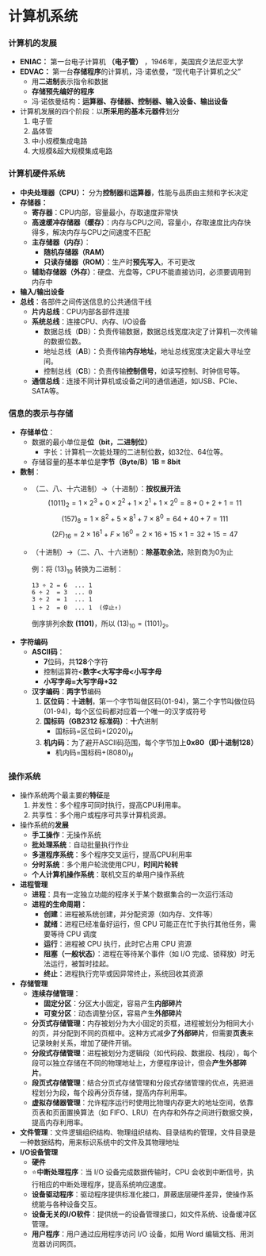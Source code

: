# 计算机系统
### 计算机的发展
- **ENIAC：** 第一台电子计算机 **（电子管）** ，1946年，美国宾夕法尼亚大学
- **EDVAC：** 第一台**存储程序**的计算机，冯·诺依曼，“现代电子计算机之父”
  - 用**二进制**表示指令和数据
  - **存储预先编好的程序**
  - 冯·诺依曼结构：**运算器、存储器、控制器、输入设备、输出设备**
- 计算机发展的四个阶段：以**所采用的基本元器件**划分
  1. 电子管
  2. 晶体管
  3. 中小规模集成电路
  4. 大规模&超大规模集成电路
### 计算机硬件系统
- **中央处理器（CPU）：** 分为**控制器**和**运算器**，性能与品质由主频和字长决定
- **存储器：**
  - **寄存器**：CPU内部，容量最小，存取速度非常快
  - **高速缓冲存储器（缓存）**：内存与CPU之间，容量小，存取速度比内存快得多，解决内存与CPU之间速度不匹配
  - **主存储器（内存）**：
    - **随机存储器（RAM）**
    - **只读存储器（ROM）**：生产时**预先写入**，不可更改
  - **辅助存储器（外存）**：硬盘、光盘等，CPU不能直接访问，必须要调用到内存中
- **输入/输出设备**
- **总线**：各部件之间传送信息的公共通信干线
  - **片内总线**：CPU内部各部件连接
  - **系统总线**：连接CPU、内存、I/O设备
    - 数据总线（**D**B）：负责传输数据，数据总线宽度决定了计算机一次传输的数据位数。
    - 地址总线（**A**B）：负责传输**内存地址**，地址总线宽度决定最大寻址空间。
    - 控制总线（**C**B）：负责传输**控制信号**，如读写控制、时钟信号等。
  - **通信总线**：连接不同计算机或设备之间的通信通道，如USB、PCIe、SATA等。
### 信息的表示与存储
- **存储单位**：
  - 数据的最小单位是**位（bit，二进制位）**
    - 字长：计算机一次能处理的二进制位数，如32位、64位等。
  - 存储容量的基本单位是**字节（Byte/B）1B = 8bit**
- **数制**：
  - （二、八、十六进制）→（十进制）：**按权展开法**
$$ (1011)_2 = 1 \times 2^3 + 0 \times 2^2 + 1 \times 2^1 + 1 \times 2^0 = 8 + 0 + 2 + 1 = 11 $$
$$ (157)_8 = 1 \times 8^2 + 5 \times 8^1 + 7 \times 8^0 = 64 + 40 + 7 = 111 $$
$$ (2F)_{16} = 2 \times 16^1 + F \times 16^0 = 2 \times 16 + 15 \times 1 = 32 + 15 = 47 $$
  - （十进制）→（二、八、十六进制）：**除基取余法**，除到商为0为止
    
    例：将 $(13)_{10}$ 转换为二进制：
    ```
    13 ÷ 2 = 6  ... 1
    6 ÷ 2  = 3  ... 0
    3 ÷ 2  = 1  ... 1
    1 ÷ 2  = 0  ... 1  (停止↑)
    ```
    倒序排列余数 **(1101)**，所以 $(13)_{10} = (1101)_2$。
- **字符编码**
  - **ASCII码**：
    - **7**位码，共**128**个字符
    - 控制运算符<**数字<大写字母<小写字母**
    - **小写字母=大写字母+32**
  - **汉字编码**：**两字节**编码
    1. **区位码**：**十进制**，第一个字节叫做区码(01-94)，第二个字节叫做位码(01-94)，每个区位码都对应着一个唯一的汉字或符号
    2. **国标码（GB2312 标准码）**：**十六**进制
        - 国标码=区位码+$(2020)_H$
    3. **机内码**：为了避开ASCII码范围，每个字节加上**0x80（即十进制128）**
        - 机内码=国标码+$(8080)_H$

### 操作系统
- 操作系统两个最主要的**特征**是
  1. 并发性：多个程序可同时执行，提高CPU利用率。
  2. 共享性：多个用户或程序可共享计算机资源。
- 操作系统的**发展**
  - **手工操作**：无操作系统
  - **批处理系统**：自动批量执行作业
  - **多道程序系统**：多个程序交叉运行，提高CPU利用率
  - **分时系统**：多个用户轮流使用CPU，**时间片轮转**
  - **个人计算机操作系统**：联机交互的单用户操作系统
- **进程管理**
  - **进程**：具有一定独立功能的程序关于某个数据集合的一次运行活动
  - **进程的生命周期**：
    - **创建**：进程被系统创建，并分配资源（如内存、文件等）
    - **就绪**：进程已经准备好运行，但 CPU 可能正在忙于执行其他任务，需要等待 CPU 调度
    - **运行**：进程被 CPU 执行，此时它占用 CPU 资源
    - **阻塞（一般状态）**：进程在等待某个事件（如 I/O 完成、锁释放）时无法运行，被暂时挂起。
    - **终止**：进程执行完毕或因异常终止，系统回收其资源
- **存储管理**
  - **连续存储管理**：
    - **固定分区**：分区大小固定，容易产生**内部碎片**
    - **可变分区**：动态调整分区，容易产生**外部碎片**
  - **分页式存储管理**：内存被划分为大小固定的页框，进程被划分为相同大小的页，并分配到不同的页框中。这种方式减**少了外部碎片**，但需要**页表**来记录映射关系，增加了硬件开销。
  - **分段式存储管理**：进程被划分为逻辑段（如代码段、数据段、栈段），每个段可以独立存储在不同的物理地址上，方便程序设计，但会**产生外部碎片**。
  - **段页式存储管理**：结合分页式存储管理和分段式存储管理的优点，先把进程划分为段，每个段再分页存储，提高内存利用率。
  - **虚拟存储器管理**：允许程序运行时使用比物理内存更大的地址空间，依靠页表和页面置换算法（如 FIFO、LRU）在内存和外存之间进行数据交换，提高内存利用率。
- **文件管理**：文件逻辑组织结构、物理组织结构、目录结构的管理，文件目录是一种数据结构，用来标识系统中的文件及其物理地址
- **I/O设备管理**
  - **硬件**
  - ⭐**中断处理程序**：当 I/O 设备完成数据传输时，CPU 会收到中断信号，执行相应的中断处理程序，提高系统响应速度。
  - **设备驱动程序**：驱动程序提供标准化接口，屏蔽底层硬件差异，使操作系统能与各种设备交互。
  - **设备无关的I/O软件**：提供统一的设备管理接口，如文件系统、设备缓冲区管理。
  - **用户程序**：用户通过应用程序访问 I/O 设备，如用 Word 编辑文档、用浏览器访问网页。